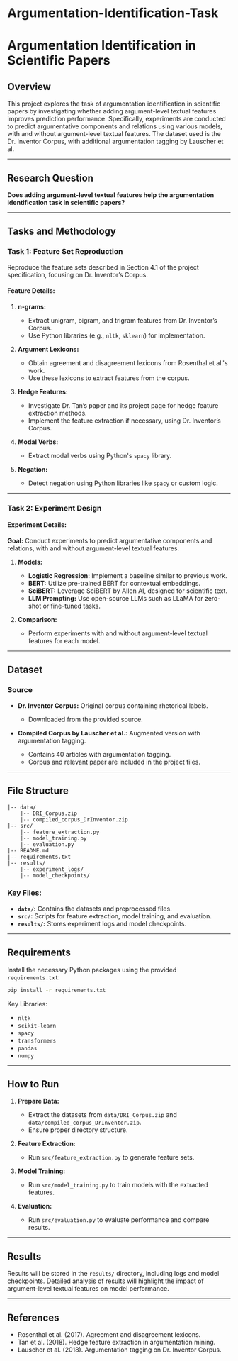 # Argumentation-Identification-Task
# Argumentation Identification in Scientific Papers

## Overview
This project explores the task of argumentation identification in scientific papers by investigating whether adding argument-level textual features improves prediction performance. Specifically, experiments are conducted to predict argumentative components and relations using various models, with and without argument-level textual features. The dataset used is the Dr. Inventor Corpus, with additional argumentation tagging by Lauscher et al.

---

## Research Question
**Does adding argument-level textual features help the argumentation identification task in scientific papers?**

---

## Tasks and Methodology

### Task 1: Feature Set Reproduction

Reproduce the feature sets described in Section 4.1 of the project specification, focusing on Dr. Inventor’s Corpus.

#### Feature Details:
1. **n-grams:**
   - Extract unigram, bigram, and trigram features from Dr. Inventor’s Corpus.
   - Use Python libraries (e.g., `nltk`, `sklearn`) for implementation.

2. **Argument Lexicons:**
   - Obtain agreement and disagreement lexicons from Rosenthal et al.'s work.
   - Use these lexicons to extract features from the corpus.

3. **Hedge Features:**
   - Investigate Dr. Tan’s paper and its project page for hedge feature extraction methods.
   - Implement the feature extraction if necessary, using Dr. Inventor’s Corpus.

4. **Modal Verbs:**
   - Extract modal verbs using Python's `spacy` library.

6. **Negation:**
   - Detect negation using Python libraries like `spacy` or custom logic.

---

### Task 2: Experiment Design

#### Experiment Details:

**Goal:** Conduct experiments to predict argumentative components and relations, with and without argument-level textual features.

1. **Models:**
   - **Logistic Regression:** Implement a baseline similar to previous work.
   - **BERT:** Utilize pre-trained BERT for contextual embeddings.
   - **SciBERT:** Leverage SciBERT by Allen AI, designed for scientific text.
   - **LLM Prompting:** Use open-source LLMs such as LLaMA for zero-shot or fine-tuned tasks.

2. **Comparison:**
   - Perform experiments with and without argument-level textual features for each model.

---

## Dataset

### Source
- **Dr. Inventor Corpus:** Original corpus containing rhetorical labels.
  - Downloaded from the provided source.

- **Compiled Corpus by Lauscher et al.:** Augmented version with argumentation tagging.
  - Contains 40 articles with argumentation tagging.
  - Corpus and relevant paper are included in the project files.

---

## File Structure

```
|-- data/
    |-- DRI_Corpus.zip
    |-- compiled_corpus_DrInventor.zip
|-- src/
    |-- feature_extraction.py
    |-- model_training.py
    |-- evaluation.py
|-- README.md
|-- requirements.txt
|-- results/
    |-- experiment_logs/
    |-- model_checkpoints/
```

### Key Files:
- **`data/`:** Contains the datasets and preprocessed files.
- **`src/`:** Scripts for feature extraction, model training, and evaluation.
- **`results/`:** Stores experiment logs and model checkpoints.

---

## Requirements

Install the necessary Python packages using the provided `requirements.txt`:

```bash
pip install -r requirements.txt
```

Key Libraries:
- `nltk`
- `scikit-learn`
- `spacy`
- `transformers`
- `pandas`
- `numpy`

---

## How to Run

1. **Prepare Data:**
   - Extract the datasets from `data/DRI_Corpus.zip` and `data/compiled_corpus_DrInventor.zip`.
   - Ensure proper directory structure.

2. **Feature Extraction:**
   - Run `src/feature_extraction.py` to generate feature sets.

3. **Model Training:**
   - Run `src/model_training.py` to train models with the extracted features.

4. **Evaluation:**
   - Run `src/evaluation.py` to evaluate performance and compare results.

---

## Results
Results will be stored in the `results/` directory, including logs and model checkpoints. Detailed analysis of results will highlight the impact of argument-level textual features on model performance.

---

## References

- Rosenthal et al. (2017). Agreement and disagreement lexicons.
- Tan et al. (2018). Hedge feature extraction in argumentation mining.
- Lauscher et al. (2018). Argumentation tagging on Dr. Inventor Corpus.

